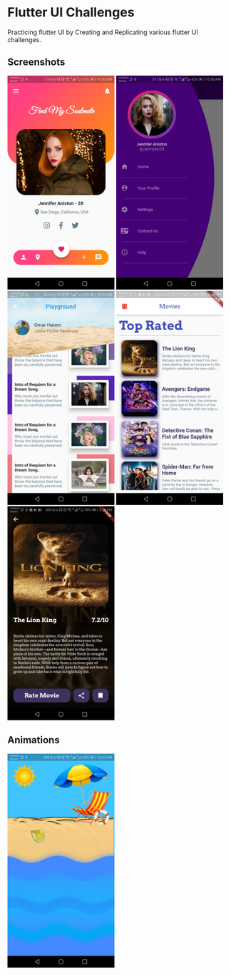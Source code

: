 # Flutter UI Challenges

Practicing flutter UI by Creating and Replicating various flutter UI challenges.

## Screenshots

<img src="screenshots/FindMySoulMate.jpg" height="480px" >  <img src="screenshots/CurvyDrawer.jpg" height="480px" >  <img src="screenshots/Playground.jpg" height="480px" >  <img src="screenshots/MoviesList.jpg" height="480px" >  <img src="screenshots/MovieDetails.jpg" height="480px" >  

## Animations

<img src="screenshots/Beach.jpg" height="480px" >